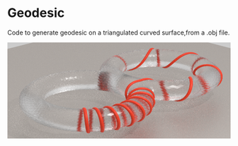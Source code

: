 # Geodesic
Code to generate geodesic on a triangulated curved surface,from a .obj file.

![Sphere](Blender.png)
